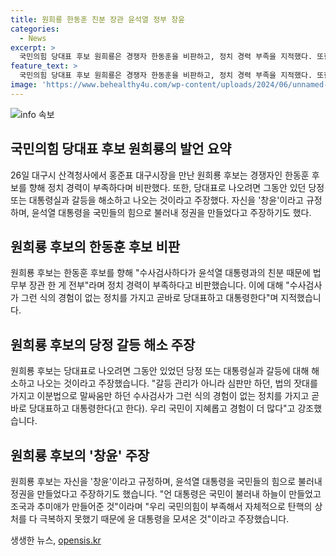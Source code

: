 ```yaml
---
title: 원희룡 한동훈 친분 장관 윤석열 정부 창윤
categories:
  - News
excerpt: >
  국민의힘 당대표 후보 원희룡은 경쟁자 한동훈을 비판하고, 정치 경력 부족을 지적했다. 또한, 당정 갈등을 해결한 경험이 없는 것으로 지적하며, 윤석열 대통령과의 친분을 이유로 정치 경험이 없는 것이라고 판단했다. 또한, 자신을 친윤이 아닌 창윤으로 규정하며 윤석열 정권을 만든다고 주장했다. 그러나 다른 후보들과의 공정한 경쟁을 촉구하며, 국정 책임을 다하라는 발언을 전했다.
feature_text: >
  국민의힘 당대표 후보 원희룡은 경쟁자 한동훈을 비판하고, 정치 경력 부족을 지적했다. 또한, 당정 갈등을 해결한 경험이 없는 것으로 지적하며, 윤석열 대통령과의 친분을 이유로 정치 경험이 없는 것이라고 판단했다. 또한, 자신을 친윤이 아닌 창윤으로 규정하며 윤석열 정권을 만든다고 주장했다. 그러나 다른 후보들과의 공정한 경쟁을 촉구하며, 국정 책임을 다하라는 발언을 전했다.
image: 'https://www.behealthy4u.com/wp-content/uploads/2024/06/unnamed-file.png'
---
```


<p><img src="https://www.behealthy4u.com/wp-content/uploads/2024/06/unnamed-file.png" alt="info 속보" /></p>

<h2 data-ke-size="size26">국민의힘 당대표 후보 원희룡의 발언 요약</h2>

<p data-ke-size="size16">26일 대구시 산격청사에서 홍준표 대구시장을 만난 원희룡 후보는 경쟁자인 한동훈 후보를 향해 정치 경력이 부족하다며 비판했다. 또한, 당대표로 나오려면 그동안 있던 당정 또는 대통령실과 갈등을 해소하고 나오는 것이라고 주장했다. 자신을 '창윤'이라고 규정하며, 윤석열 대통령을 국민들의 힘으로 불러내 정권을 만들었다고 주장하기도 했다.</p>

<h2 data-ke-size="size26">원희룡 후보의 한동훈 후보 비판</h2>

<p data-ke-size="size16">원희룡 후보는 한동훈 후보를 향해 "수사검사하다가 윤석열 대통령과의 친분 때문에 법무부 장관 한 게 전부"라며 정치 경력이 부족하다고 비판했습니다. 이에 대해 "수사검사가 그런 식의 경험이 없는 정치를 가지고 곧바로 당대표하고 대통령한다"며 지적했습니다.</p>

<h2 data-ke-size="size26">원희룡 후보의 당정 갈등 해소 주장</h2>

<p data-ke-size="size16">원희룡 후보는 당대표로 나오려면 그동안 있었던 당정 또는 대통령실과 갈등에 대해 해소하고 나오는 것이라고 주장했습니다. "갈등 관리가 아니라 심판만 하던, 법의 잣대를 가지고 이분법으로 말싸움만 하던 수사검사가 그런 식의 경험이 없는 정치를 가지고 곧바로 당대표하고 대통령한다(고 한다). 우리 국민이 지혜롭고 경험이 더 많다"고 강조했습니다.</p>

<h2 data-ke-size="size26">원희룡 후보의 '창윤' 주장</h2>

<p data-ke-size="size16">원희룡 후보는 자신을 '창윤'이라고 규정하며, 윤석열 대통령을 국민들의 힘으로 불러내 정권을 만들었다고 주장하기도 했습니다. "언 대통령은 국민이 불러내 하늘이 만들었고 조국과 추미애가 만들어준 것"이라며 "우리 국민의힘이 부족해서 자체적으로 탄핵의 상처를 다 극복하지 못했기 때문에 윤 대통령을 모셔온 것"이라고 주장했습니다.</p>
생생한 뉴스, <a href="https://opensis.kr" rel="dofollow">opensis.kr</a>


